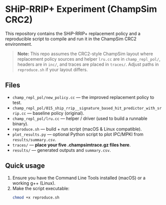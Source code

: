 # SHiP-RRIP+ Experiment (ChampSim CRC2)

This repository contains the SHiP-RRIP+ replacement policy and a reproducible script to compile and run it in the ChampSim CRC2 environment.

> **Note:** This repo assumes the CRC2-style ChampSim layout where replacement policy sources and helper `lru.cc` are in `champ_repl_pol/`, headers are in `inc/`, and traces are placed in `traces/`. Adjust paths in `reproduce.sh` if your layout differs.

## Files
- `champ_repl_pol/new_policy.cc` — the improved replacement policy to test.
- `champ_repl_pol/015_ship_rrip__signature_based_hit_predictor_with_srrip.cc` — baseline policy (original).
- `champ_repl_pol/lru.cc` — helper / driver (used to build a runnable binary).
- `reproduce.sh` — build + run script (macOS & Linux compatible).
- `plot_results.py` — optional Python script to plot IPC/MPKI from `results/summary.csv`.
- `traces/` — **place your five .champsimtrace.gz files here**.
- `results/` — generated outputs and `summary.csv`.

## Quick usage

1. Ensure you have the Command Line Tools installed (macOS) or a working g++ (Linux).
2. Make the script executable:
   ```bash
   chmod +x reproduce.sh
